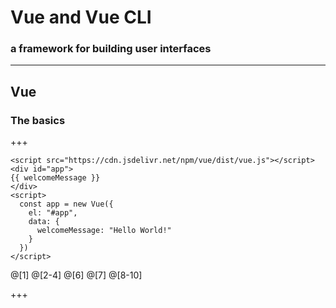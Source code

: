 # Vue and Vue CLI
### a framework for building user interfaces

---

## Vue
### The basics

+++

```
<script src="https://cdn.jsdelivr.net/npm/vue/dist/vue.js"></script>
<div id="app">
{{ welcomeMessage }}
</div>
<script>
  const app = new Vue({
    el: "#app",
    data: {
      welcomeMessage: "Hello World!"
    }
  })
</script>
```

@[1]
@[2-4]
@[6]
@[7]
@[8-10]

+++

